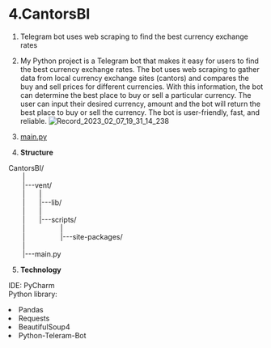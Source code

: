 # 4.CantorsBI

1. Telegram bot uses web scraping to find the best currency exchange rates
  
  
2. My Python project is a Telegram bot that makes it easy for users to find the best currency exchange rates. 
The bot uses web scraping to gather data from local currency exchange sites (cantors) and compares the buy and sell prices for different currencies. 
With this information, the bot can determine the best place to buy or sell a particular currency. 
The user can input their desired currency, amount and the bot will return the best place to buy or sell the currency. 
The bot is user-friendly, fast, and reliable.
![Record_2023_02_07_19_31_14_238](https://user-images.githubusercontent.com/105165580/217334415-479e90a6-df69-4a53-add1-dc9225aa5169.gif)

3. [main.py](https://github.com/OleksandrCherniavskyi/4.CantorsBI/blob/main/CantorsBi.py)

4. <p><strong>Structure</strong></p>
CantorsBI/<br>
&emsp;&emsp;|                          
&emsp;&emsp;|---vent/<br>
&emsp;&emsp;|&emsp;&emsp;|<br>
&emsp;&emsp;|&emsp;&emsp;|---lib/<br>
&emsp;&emsp;|&emsp;&emsp;|<br>
&emsp;&emsp;|&emsp;&emsp;|---scripts/  
&emsp;&emsp;|&emsp;&emsp;&emsp;&emsp;&emsp;|<br>
&emsp;&emsp;|&emsp;&emsp;&emsp;&emsp;&emsp;|---site-packages/    
&emsp;&emsp;|<br>
&emsp;&emsp;|---main.py

5. <p><strong>Technology</strong></p>
IDE: PyCharm<br>
Python library:
  <li>Pandas</li>
  <li>Requests</li>
  <li>BeautifulSoup4</li>
  <li>Python-Teleram-Bot
  
  
